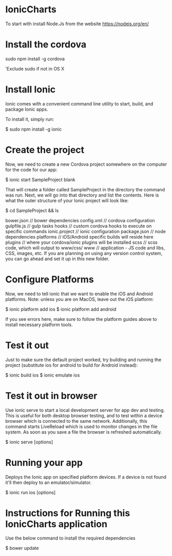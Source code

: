 # IonicCharts

To start with install Node.Js from the website https://nodejs.org/en/

Install the cordova
====================
sudo npm install -g cordova

'Exclude sudo if not in OS X

Install Ionic
==============
Ionic comes with a convenient command line utility to start, build, and package Ionic apps.

To install it, simply run:

$ sudo npm install -g ionic

Create the project
==================
Now, we need to create a new Cordova project somewhere on the computer for the code for our app:

$ ionic start SampleProject blank

That will create a folder called SampleProject in the directory the command was run. Next, we will go into that directory and list the contents. Here is what the outer structure of your Ionic project will look like:

$ cd SampleProject && ls

  bower.json     // bower dependencies
  config.xml     // cordova configuration
  gulpfile.js    // gulp tasks
  hooks          // custom cordova hooks to execute on specific commands
  ionic.project  // ionic configuration
  package.json   // node dependencies
  platforms      // iOS/Android specific builds will reside here
  plugins        // where your cordova/ionic plugins will be installed
  scss           // scss code, which will output to www/css/
  www            // application - JS code and libs, CSS, images, etc.
If you are planning on using any version control system, you can go ahead and set it up in this new folder.

Configure Platforms
====================
Now, we need to tell ionic that we want to enable the iOS and Android platforms. Note: unless you are on MacOS, leave out the iOS platform:

$ ionic platform add ios
$ ionic platform add android

If you see errors here, make sure to follow the platform guides above to install necessary platform tools.

Test it out
============
Just to make sure the default project worked, try building and running the project (substitute ios for android to build for Android instead):

$ ionic build ios
$ ionic emulate ios

Test it out in browser
======================
Use ionic serve to start a local development server for app dev and testing. This is useful for both desktop browser testing, and to test within a device browser which is connected to the same network. Additionally, this command starts LiveReload which is used to monitor changes in the file system. As soon as you save a file the browser is refreshed automatically. 

$ ionic serve [options]

Running your app
================
Deploys the Ionic app on specified platform devices. If a device is not found it'll then deploy to an emulator/simulator.

$ ionic run ios [options]


Instructions for Running this IonicCharts application
======================================================
Use the below command to install the required dependencies

$ bower update 

